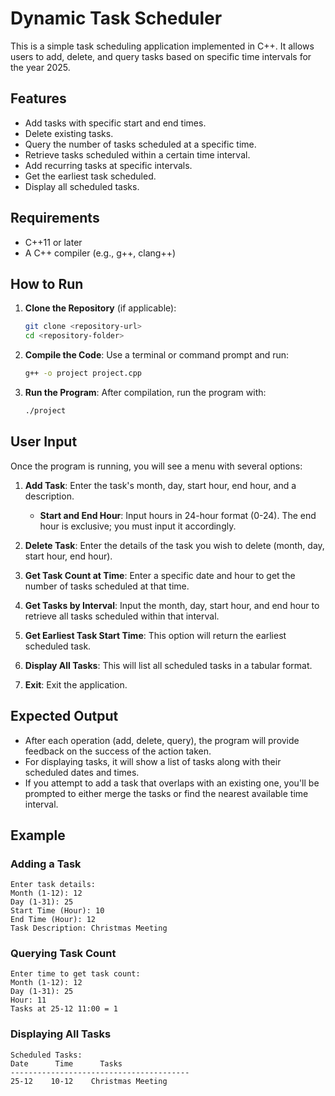 # Dynamic Task Scheduler

This is a simple task scheduling application implemented in C++. It allows users to add, delete, and query tasks based on specific time intervals for the year 2025.

## Features

- Add tasks with specific start and end times.
- Delete existing tasks.
- Query the number of tasks scheduled at a specific time.
- Retrieve tasks scheduled within a certain time interval.
- Add recurring tasks at specific intervals.
- Get the earliest task scheduled.
- Display all scheduled tasks.

## Requirements

- C++11 or later
- A C++ compiler (e.g., g++, clang++)

## How to Run

1. **Clone the Repository** (if applicable):
   ```bash
   git clone <repository-url>
   cd <repository-folder>

2. **Compile the Code**:
   Use a terminal or command prompt and run:
   ```bash
   g++ -o project project.cpp

3. **Run the Program**:
   After compilation, run the program with:
   ```bash
   ./project

## User Input

Once the program is running, you will see a menu with several options:

1. **Add Task**: Enter the task's month, day, start hour, end hour, and a description. 
   - **Start and End Hour**: Input hours in 24-hour format (0-24). The end hour is exclusive; you must input it accordingly.
   
2. **Delete Task**: Enter the details of the task you wish to delete (month, day, start hour, end hour).

3. **Get Task Count at Time**: Enter a specific date and hour to get the number of tasks scheduled at that time.

4. **Get Tasks by Interval**: Input the month, day, start hour, and end hour to retrieve all tasks scheduled within that interval.

5. **Get Earliest Task Start Time**: This option will return the earliest scheduled task.

6. **Display All Tasks**: This will list all scheduled tasks in a tabular format.

7. **Exit**: Exit the application.

## Expected Output

- After each operation (add, delete, query), the program will provide feedback on the success of the action taken.
- For displaying tasks, it will show a list of tasks along with their scheduled dates and times.
- If you attempt to add a task that overlaps with an existing one, you'll be prompted to either merge the tasks or find the nearest available time interval.

## Example

### Adding a Task

```plaintext
Enter task details:
Month (1-12): 12
Day (1-31): 25
Start Time (Hour): 10
End Time (Hour): 12
Task Description: Christmas Meeting
```

### Querying Task Count

```plaintext
Enter time to get task count:
Month (1-12): 12
Day (1-31): 25
Hour: 11
Tasks at 25-12 11:00 = 1
```

### Displaying All Tasks

```plaintext
Scheduled Tasks:
Date      Time      Tasks
----------------------------------------
25-12    10-12    Christmas Meeting
```


